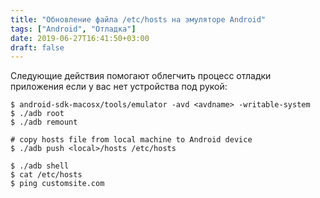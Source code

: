 ```yaml
---
title: "Обновление файла /etc/hosts на эмуляторе Android"
tags: ["Android", "Отладка"]
date: 2019-06-27T16:41:50+03:00
draft: false
---
```


Следующие действия помогают облегчить процесс отладки приложения если у вас нет устройства под рукой:

```shell
$ android-sdk-macosx/tools/emulator -avd <avdname> -writable-system
$ ./adb root
$ ./adb remount

# copy hosts file from local machine to Android device
$ ./adb push <local>/hosts /etc/hosts

$ ./adb shell
$ cat /etc/hosts
$ ping customsite.com
```
<!--more-->
